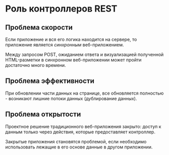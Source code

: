 # Роль контроллеров REST

## Проблема скорости

Если приложение и вся его логика находится на сервере, то приложение является *синхронным*
веб-приложением.

Между запросом POST, ожиданием ответа и визуализацией полученной HTML-разметки в синхронном
веб-приложении может пройти достаточно много времени.


## Проблема эффективности

При обновлении части данных на странице, все обновляется полностью - возникают лишние потоки данных
(дублирование данных).


## Проблема открытости

Проектное решение традиционного веб-приложения закрыто: доступ к данным только через
действия, которые предоставляет контроллер.

Закрытые приложения становятся проблемой, если необходимо использовать лежащие в его основе данные
в другом приложении.

